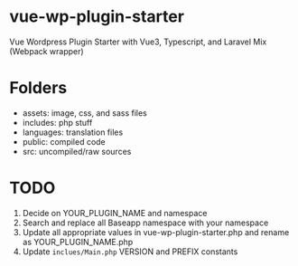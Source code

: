 # vue-wp-plugin-starter
Vue Wordpress Plugin Starter with Vue3, Typescript, and Laravel Mix (Webpack wrapper)

# Folders

- assets:     image, css, and sass files
- includes:   php stuff
- languages:  translation files
- public:     compiled code
- src:        uncompiled/raw sources

# TODO
1. Decide on YOUR_PLUGIN_NAME and namespace
2. Search and replace all Baseapp namespace with your namespace
3. Update all appropriate values in vue-wp-plugin-starter.php and rename as YOUR_PLUGIN_NAME.php
4. Update `inclues/Main.php` VERSION and PREFIX constants
